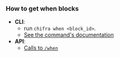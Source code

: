 ### How to get when blocks

- **CLI**:
  - run `chifra when <block_id>`.
  - [See the command's documentation](/docs/chifra/chaindata/#chifra-when)
- **API**:
  - [Calls to `/when`](/api#operation/chaindata-when)

